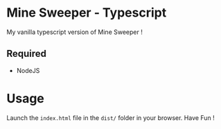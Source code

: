 # Mine Sweeper - Typescript

My vanilla typescript version of Mine Sweeper !

## Required

- NodeJS

# Usage

Launch the `index.html` file in the `dist/` folder in your browser.
Have Fun !
